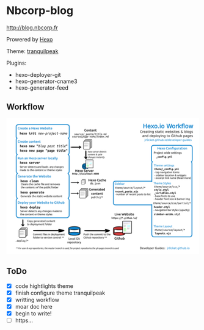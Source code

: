 # Nbcorp-blog

<http://blog.nbcorp.fr>

Prowered by [Hexo](https://hexo.io/)

Theme: [tranquilpeak](https://github.com/LouisBarranqueiro/hexo-theme-tranquilpeak)

Plugins:

* hexo-deployer-git
* hexo-generator-cname3
* hexo-generator-feed


## Workflow

![workflow](source/images/hexo-workflow.png)

## ToDo

- [x] code hightlights theme
- [x] finish configure theme tranquilpeak
- [x] writting workflow
- [x] moar doc here
- [x] begin to write!
- [ ] https...
